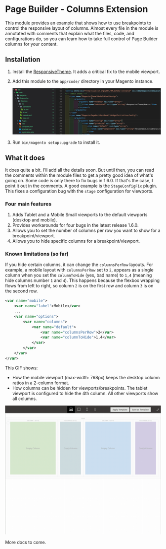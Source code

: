 # Page Builder - Columns Extension

This module provides an example that shows how to use breakpoints to control the responsive layout of columns. Almost every file in the module is annotated with comments that explain what the files, code, and configurations do, so you can learn how to take full control of Page Builder columns for your content.

## Installation

1. Install the [ResponsiveTheme](../../ResponsiveTheme/README.md). It adds a critical fix to the mobile viewport.

1. Add this module to the `app/code/` directory in your Magento instance.

    ![Columns Extension Module](responsive-columns-module.png)

1. Run `bin/magento setup:upgrade` to install it.

## What it does

It does quite a bit. I'll add all the details soon. But until then, you can read the comments within the module files to get a pretty good idea of what's going on. Some code is only there to fix bugs in 1.6.0. If that's the case, I point it out in the comments. A good example is the `StageConfigFix` plugin. This fixes a configuration bug with the `stage` configuration for viewports.

### Four main features

1. Adds Tablet and a Mobile Small viewports to the default viewports (desktop and mobile).
1. Provides workarounds for four bugs in the latest release 1.6.0.
1. Allows you to set the number of columns per row you want to show for a breakpoint/viewport.
1. Allows you to hide specific columns for a breakpoint/viewport.

### Known limitations (so far)

If you hide certain columns, it can change the `columnsPerRow` layouts. For example, a mobile layout with `columnsPerRow` set to `2`, appears as a single column when you set the `columnToHide` (yes, bad name) to `1,4` (meaning hide columns number `1` and `4`). This happens because the flexbox wrapping flows from left to right, so column `2` is on the first row and column `3` is on the second row.

```xml
<var name="mobile">
    <var name="label">Mobile</var>
    ...
    <var name="options">
        <var name="columns">
            <var name="default">
                <var name="columnsPerRow">2</var>
                <var name="columnToHide">1,4</var>
            </var>
        </var>
    </var>
</var>
```

This GIF shows:

- How the mobile viewport (max-width: 768px) keeps the desktop column ratios in a 2-column format.
- How columns can be hidden for viewports/breakpoints. The tablet viewport is configured to hide the 4th column. All other viewports show all columns.

![Demo of column control](ColumnsPerRowAndColumnHiding.gif "Columns per row and column hiding")

More docs to come.
